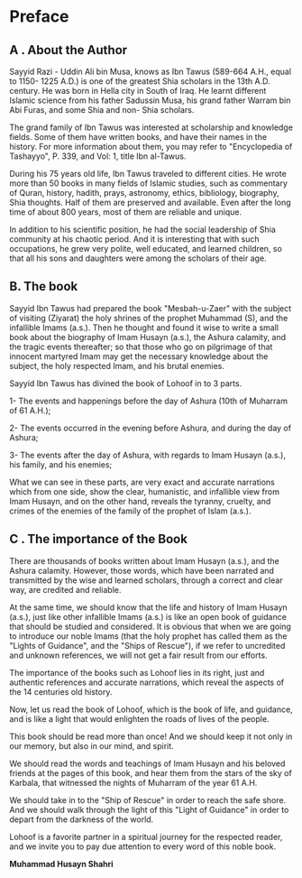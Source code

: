 Preface
=======

A . About the Author
--------------------

Sayyid Razi - Uddin Ali bin Musa, knows as Ibn Tawus (589-664 A.H.,
equal to 1150- 1225 A.D.) is one of the greatest Shia scholars in the
13th A.D. century. He was born in Hella city in South of Iraq. He learnt
different Islamic science from his father Sadussin Musa, his grand
father Warram bin Abi Furas, and some Shia and non- Shia scholars.

The grand family of Ibn Tawus was interested at scholarship and
knowledge fields. Some of them have written books, and have their names
in the history. For more information about them, you may refer to
"Encyclopedia of Tashayyo", P. 339, and Vol: 1, title Ibn al-Tawus.

During his 75 years old life, Ibn Tawus traveled to different cities. He
wrote more than 50 books in many fields of Islamic studies, such as
commentary of Quran, history, hadith, prays, astronomy, ethics,
bibliology, biography, Shia thoughts. Half of them are preserved and
available. Even after the long time of about 800 years, most of them are
reliable and unique.

In addition to his scientific position, he had the social leadership of
Shia community at his chaotic period. And it is interesting that with
such occupations, he grew very polite, well educated, and learned
children, so that all his sons and daughters were among the scholars of
their age.

B. The book
-----------

Sayyid Ibn Tawus had prepared the book "Mesbah-u-Zaer" with the subject
of visiting (Ziyarat) the holy shrines of the prophet Muhammad (S), and
the infallible Imams (a.s.). Then he thought and found it wise to write
a small book about the biography of Imam Husayn (a.s.), the Ashura
calamity, and the tragic events thereafter; so that those who go on
pilgrimage of that innocent martyred Imam may get the necessary
knowledge about the subject, the holy respected Imam, and his brutal
enemies.

Sayyid Ibn Tawus has divined the book of Lohoof in to 3 parts.

1- The events and happenings before the day of Ashura (10th of Muharram
of 61 A.H.);

2- The events occurred in the evening before Ashura, and during the day
of Ashura;

3- The events after the day of Ashura, with regards to Imam Husayn
(a.s.), his family, and his enemies;

What we can see in these parts, are very exact and accurate narrations
which from one side, show the clear, humanistic, and infallible view
from Imam Husayn, and on the other hand, reveals the tyranny, cruelty,
and crimes of the enemies of the family of the prophet of Islam (a.s.).

C . The importance of the Book
------------------------------

There are thousands of books written about Imam Husayn (a.s.), and the
Ashura calamity. However, those words, which have been narrated and
transmitted by the wise and learned scholars, through a correct and
clear way, are credited and reliable.

At the same time, we should know that the life and history of Imam
Husayn (a.s.), just like other infallible Imams (a.s.) is like an open
book of guidance that should be studied and considered. It is obvious
that when we are going to introduce our noble Imams (that the holy
prophet has called them as the "Lights of Guidance", and the "Ships of
Rescue"), if we refer to uncredited and unknown references, we will not
get a fair result from our efforts.

The importance of the books such as Lohoof lies in its right, just and
authentic references and accurate narrations, which reveal the aspects
of the 14 centuries old history.

Now, let us read the book of Lohoof, which is the book of life, and
guidance, and is like a light that would enlighten the roads of lives of
the people.

This book should be read more than once! And we should keep it not only
in our memory, but also in our mind, and spirit.

We should read the words and teachings of Imam Husayn and his beloved
friends at the pages of this book, and hear them from the stars of the
sky of Karbala, that witnessed the nights of Muharram of the year 61
A.H.

We should take in to the "Ship of Rescue" in order to reach the safe
shore. And we should walk through the light of this "Light of Guidance"
in order to depart from the darkness of the world.

Lohoof is a favorite partner in a spiritual journey for the respected
reader, and we invite you to pay due attention to every word of this
noble book.

**Muhammad Husayn Shahri**


